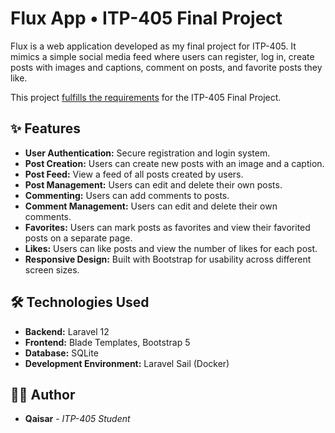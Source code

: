 # Flux App • ITP-405 Final Project

Flux is a web application developed as my final project for ITP-405. It mimics a simple social media feed where users can register, log in, create posts with images and captions, comment on posts, and favorite posts they like.

This project [fulfills the requirements](https://usc.zoom.us/rec/share/uTwQnPRdOMycRvp2nYwu08Z3a7ztsJeptF7eUET99KI6Fm8SlXZODdapny6hrd_0.n3IJpVDEeWlFYgTt?startTime=1746339856000) for the ITP-405 Final Project.

## ✨ Features

- **User Authentication:** Secure registration and login system.
- **Post Creation:** Users can create new posts with an image and a caption.
- **Post Feed:** View a feed of all posts created by users.
- **Post Management:** Users can edit and delete their own posts.
- **Commenting:** Users can add comments to posts.
- **Comment Management:** Users can edit and delete their own comments.
- **Favorites:** Users can mark posts as favorites and view their favorited posts on a separate page.
- **Likes:** Users can like posts and view the number of likes for each post.
- **Responsive Design:** Built with Bootstrap for usability across different screen sizes.

## 🛠️ Technologies Used

- **Backend:** Laravel 12
- **Frontend:** Blade Templates, Bootstrap 5
- **Database:** SQLite
- **Development Environment:** Laravel Sail (Docker)

## 🧑‍💻 Author

- **Qaisar** - _ITP-405 Student_
